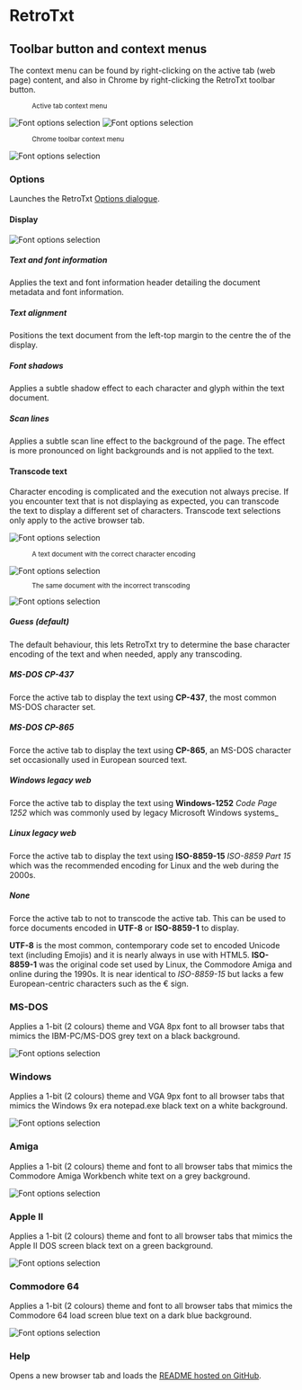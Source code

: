 # RetroTxt
##  Toolbar button and context menus

The context menu can be found by right-clicking on the active tab (web page) content, and also in Chrome by right-clicking the RetroTxt toolbar button.

<small><figure>Active tab context menu</figure></small>
![Font options selection](assets/menu_base.png)
![Font options selection](assets/menu.png)

<small><figure>Chrome toolbar context menu</figure></small>
![Font options selection](assets/retrotxt_toolbar_menu.png)

### Options
Launches the RetroTxt [Options dialogue](options.md).

#### Display

![Font options selection](assets/menu_display.png)

##### Text and font information

Applies the text and font information header detailing the document metadata and font information.

##### Text alignment

Positions the text document from the left-top margin to the centre the of the display.

##### Font shadows

Applies a subtle shadow effect to each character and glyph within the text document.

##### Scan lines

Applies a subtle scan line effect to the background of the page. The effect is more pronounced on light backgrounds and is not applied to the text.

#### Transcode text

Character encoding is complicated and the execution not always precise. If you encounter text that is not displaying as expected, you can transcode the text to display a different set of characters. Transcode text selections only apply to the active browser tab.

![Font options selection](assets/menu_transcode_text.png)

<small><figure>A text document with the correct character encoding</figure></small>
![Font options selection](assets/text_transcode_ok.png)
<small><figure>The same document with the incorrect transcoding</figure></small>
![Font options selection](assets/text_transcode_x.png)

##### Guess (default)

The default behaviour, this lets RetroTxt try to determine the base character encoding of the text and when needed, apply any transcoding.

##### MS-DOS CP-437

Force the active tab to display the text using **CP-437**, the most common MS-DOS character set.

##### MS-DOS CP-865

Force the active tab to display the text using **CP-865**, an MS-DOS character set occasionally used in European sourced text.

##### Windows legacy web

Force the active tab to display the text using **Windows-1252** _Code Page 1252_ which was commonly used by legacy Microsoft Windows systems_

##### Linux legacy web

Force the active tab to display the text using **ISO-8859-15** _ISO-8859 Part 15_ which was the recommended encoding for Linux and the web during the 2000s.

##### None

Force the active tab to not to transcode the active tab. This can be used to force documents encoded in **UTF-8** or **ISO-8859-1** to display.

**UTF-8** is the most common, contemporary code set to encoded Unicode text (including Emojis) and it is nearly always in use with HTML5. **ISO-8859-1** was the original code set used by Linux, the Commodore Amiga and online during the 1990s. It is near identical to _ISO-8859-15_ but lacks a few European-centric characters such as the € sign.

### MS-DOS

Applies a 1-bit (2 colours) theme and VGA 8px font to all browser tabs that mimics the IBM-PC/MS-DOS grey text on a black background.

![Font options selection](assets/theme_ms-dos.png)

### Windows

Applies a 1-bit (2 colours) theme and VGA 9px font to all browser tabs that mimics the Windows 9x era notepad.exe black text on a white background.

![Font options selection](assets/theme_windows.png)

### Amiga

Applies a 1-bit (2 colours) theme and font to all browser tabs that mimics the Commodore Amiga Workbench white text on a grey background.

![Font options selection](assets/theme_amiga.png)

### Apple II

Applies a 1-bit (2 colours) theme and font to all browser tabs that mimics the Apple II DOS screen black text on a green background.

![Font options selection](assets/theme_appleii.png)

### Commodore 64

Applies a 1-bit (2 colours) theme and font to all browser tabs that mimics the Commodore 64 load screen blue text on a dark blue background.

![Font options selection](assets/theme_c64.png)

### Help

Opens a new browser tab and loads the [README hosted on GitHub](https://github.com/bengarrett/RetroTxt/blob/master/README.md).
